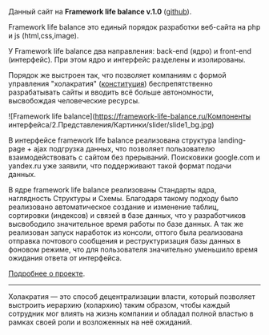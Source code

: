 Данный сайт на **Framework life balance v.1.0** (<a target="_blank" href="https://Github.com/veter-love/framework-life-balance-v1/">github</a>).

Framework life balance это единый порядок разработки веб-сайта на php и js (html,css,image). 

У Framework life balance два направления: back-end (ядро) и front-end (интерфейс). При этом ядро и интерфейс разделены и изолированы. 

Порядок же выстроен так, что позволяет компаниям с формой управления "холакратия" (<u><noindex><a href="https://Github.com/holacracyone/Holacracy-Constitution-4.1-RUSSIAN/blob/master/Holacracy-Constitution-RU.md" target="_blank" rel="nofollow">конституция</a></noindex></u>) беспрепятственно разрабатывать сайты и вводить всё больше автономности, высвобождая человеческие ресурсы.

![Framework life balance](https://framework-life-balance.ru/Компоненты интерфейса/2.Представления/Картинки/slider/slide1_bg.jpg)

В интерфейсе framework life balance реализована структура landing-page + ajax подгрузка данных, что позволяет пользователю взаимодействовать с сайтом без прерываний. Поисковики google.com и yandex.ru уже заявили, что поддерживают такой формат подачи данных.

В ядре framework life balance реализованы Стандарты ядра, наглядность Структуры и Схемы. Благодаря такому подходу было реализовано автоматическое создание и изменение таблиц, сортировки (индексов) и связей в базе данных, что у разработчиков высвободило значительное время работы по базе данных. А так же реализован запуск наработок из консоли, оттого была реализована отправка почтового сообщения и реструктуризация базы данных в фоновом режиме, что для пользователя значительно уменьшило время ожидания ответа от интерфейса.

<a target="_blank" href="https://framework-life-balance.ru/#about">Подробнее о проекте</a>.

<hr>

Холакратия — это способ децентрализации власти, который позволяет выстроить иерархию (холархию) таким образом, чтобы каждый сотрудник мог влиять на жизнь компании и обладал полной властью в рамках своей роли и возложенных на неё ожиданий.